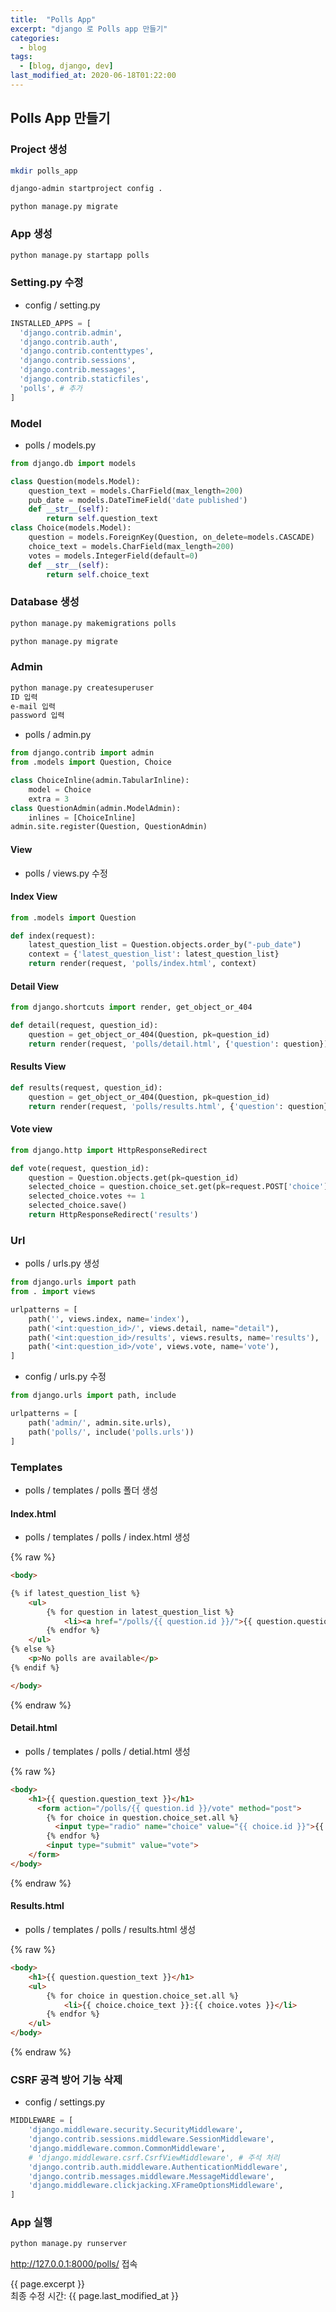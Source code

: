 ```yaml
---
title:  "Polls App"
excerpt: "django 로 Polls app 만들기"
categories:
  - blog
tags:
  - [blog, django, dev]
last_modified_at: 2020-06-18T01:22:00
---
```

## Polls App 만들기

### Project 생성
```zsh
mkdir polls_app
```
```zsh
django-admin startproject config .
```
```
python manage.py migrate
```

### App 생성
```zsh
python manage.py startapp polls
```

### Setting.py 수정  
* config / setting.py

```python
INSTALLED_APPS = [
  'django.contrib.admin',
  'django.contrib.auth',
  'django.contrib.contenttypes',
  'django.contrib.sessions',
  'django.contrib.messages',
  'django.contrib.staticfiles',
  'polls', # 추가
]
```

### Model
* polls / models.py  

```python
from django.db import models

class Question(models.Model):
    question_text = models.CharField(max_length=200)
    pub_date = models.DateTimeField('date published')
    def __str__(self):
        return self.question_text
class Choice(models.Model):
    question = models.ForeignKey(Question, on_delete=models.CASCADE)
    choice_text = models.CharField(max_length=200)
    votes = models.IntegerField(default=0)
    def __str__(self):
        return self.choice_text
```

### Database 생성
```zsh
python manage.py makemigrations polls
```
```zsh
python manage.py migrate
```

### Admin

```zsh
python manage.py createsuperuser
ID 입력
e-mail 입력
password 입력
```

* polls / admin.py

```python
from django.contrib import admin
from .models import Question, Choice

class ChoiceInline(admin.TabularInline):
    model = Choice
    extra = 3
class QuestionAdmin(admin.ModelAdmin):
    inlines = [ChoiceInline]
admin.site.register(Question, QuestionAdmin)
```

#### View
* polls / views.py 수정

#### Index View
```python
from .models import Question

def index(request):
    latest_question_list = Question.objects.order_by("-pub_date")
    context = {'latest_question_list': latest_question_list}
    return render(request, 'polls/index.html', context)
```
#### Detail View
```python
from django.shortcuts import render, get_object_or_404

def detail(request, question_id):
    question = get_object_or_404(Question, pk=question_id)
    return render(request, 'polls/detail.html', {'question': question})
```

#### Results View
```python
def results(request, question_id):
    question = get_object_or_404(Question, pk=question_id)
    return render(request, 'polls/results.html', {'question': question})
```

#### Vote view
```python
from django.http import HttpResponseRedirect

def vote(request, question_id):
    question = Question.objects.get(pk=question_id)
    selected_choice = question.choice_set.get(pk=request.POST['choice'])
    selected_choice.votes += 1
    selected_choice.save()
    return HttpResponseRedirect('results')
```

### Url
* polls / urls.py 생성

```python
from django.urls import path
from . import views

urlpatterns = [
    path('', views.index, name='index'),
    path('<int:question_id>/', views.detail, name="detail"),
    path('<int:question_id>/results', views.results, name='results'),
    path('<int:question_id>/vote', views.vote, name='vote'),
]
```

* config / urls.py 수정

```python
from django.urls import path, include

urlpatterns = [
    path('admin/', admin.site.urls),
    path('polls/', include('polls.urls'))
]
```

### Templates

* polls / templates / polls 폴더 생성

#### Index.html

* polls / templates / polls / index.html 생성

{% raw %}
```html
<body>

{% if latest_question_list %}
    <ul>
        {% for question in latest_question_list %}
            <li><a href="/polls/{{ question.id }}/">{{ question.question_text }}</a></li>
        {% endfor %}
    </ul>
{% else %}
    <p>No polls are available</p>
{% endif %}

</body>
```
{% endraw %}

#### Detail.html

* polls / templates / polls / detial.html 생성

{% raw %}
```html
<body>
    <h1>{{ question.question_text }}</h1>
      <form action="/polls/{{ question.id }}/vote" method="post">
        {% for choice in question.choice_set.all %}
          <input type="radio" name="choice" value="{{ choice.id }}">{{ choice.choice_text }}</input><br>
        {% endfor %}
        <input type="submit" value="vote">
    </form>
</body>
```
{% endraw %}

#### Results.html

* polls / templates / polls / results.html 생성

{% raw %}
```html
<body>
    <h1>{{ question.question_text }}</h1>
    <ul>
        {% for choice in question.choice_set.all %}
            <li>{{ choice.choice_text }}:{{ choice.votes }}</li>
        {% endfor %}
    </ul>
</body>
```
{% endraw %}

### CSRF 공격 방어 기능 삭제

* config / settings.py

```python
MIDDLEWARE = [
    'django.middleware.security.SecurityMiddleware',
    'django.contrib.sessions.middleware.SessionMiddleware',
    'django.middleware.common.CommonMiddleware',
    # 'django.middleware.csrf.CsrfViewMiddleware', # 주석 처리
    'django.contrib.auth.middleware.AuthenticationMiddleware',
    'django.contrib.messages.middleware.MessageMiddleware',
    'django.middleware.clickjacking.XFrameOptionsMiddleware',
]
```

### App 실행

```zsh
python manage.py runserver
```

http://127.0.0.1:8000/polls/ 접속

{{ page.excerpt }}  
최종 수정 시간: {{ page.last_modified_at }}